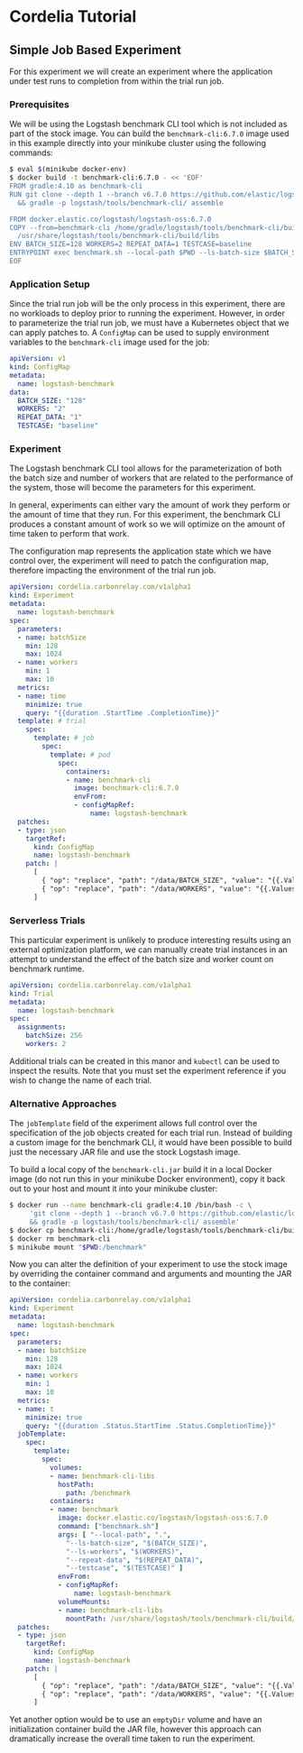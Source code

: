 # Cordelia Tutorial

## Simple Job Based Experiment

For this experiment we will create an experiment where the application under test runs to completion from within the trial run job.

### Prerequisites

We will be using the Logstash benchmark CLI tool which is not included as part of the stock image. You can build the `benchmark-cli:6.7.0` image used in this example directly into your minikube cluster using the following commands:

```bash
$ eval $(minikube docker-env)
$ docker build -t benchmark-cli:6.7.0 - << 'EOF'
FROM gradle:4.10 as benchmark-cli
RUN git clone --depth 1 --branch v6.7.0 https://github.com/elastic/logstash.git \
  && gradle -p logstash/tools/benchmark-cli/ assemble

FROM docker.elastic.co/logstash/logstash-oss:6.7.0
COPY --from=benchmark-cli /home/gradle/logstash/tools/benchmark-cli/build/libs \
  /usr/share/logstash/tools/benchmark-cli/build/libs
ENV BATCH_SIZE=128 WORKERS=2 REPEAT_DATA=1 TESTCASE=baseline
ENTRYPOINT exec benchmark.sh --local-path $PWD --ls-batch-size $BATCH_SIZE --ls-workers $WORKERS --repeat-data $REPEAT_DATA --testcase $TESTCASE
EOF
```

### Application Setup

Since the trial run job will be the only process in this experiment, there are no workloads to deploy prior to running the experiment. However, in order to parameterize the trial run job, we must have a Kubernetes object that we can apply patches to. A `ConfigMap` can be used to supply environment variables to the `benchmark-cli` image used for the job:

```yml
apiVersion: v1
kind: ConfigMap
metadata:
  name: logstash-benchmark
data:
  BATCH_SIZE: "128"
  WORKERS: "2"
  REPEAT_DATA: "1"
  TESTCASE: "baseline"
```

### Experiment

The Logstash benchmark CLI tool allows for the parameterization of both the batch size and number of workers that are related to the performance of the system, those will become the parameters for this experiment.

In general, experiments can either vary the amount of work they perform or the amount of time that they run. For this experiment, the benchmark CLI produces a constant amount of work so we will optimize on the amount of time taken to perform that work.

The configuration map represents the application state which we have control over, the experiment will need to patch the configuration map, therefore impacting the environment of the trial run job.

```yml
apiVersion: cordelia.carbonrelay.com/v1alpha1
kind: Experiment
metadata:
  name: logstash-benchmark
spec:
  parameters:
  - name: batchSize
    min: 128
    max: 1024
  - name: workers
    min: 1
    max: 10
  metrics:
  - name: time
    minimize: true
    query: "{{duration .StartTime .CompletionTime}}"
  template: # trial
    spec:
      template: # job
        spec:
          template: # pod
            spec:
              containers:
              - name: benchmark-cli
                image: benchmark-cli:6.7.0
                envFrom:
                - configMapRef:
                    name: logstash-benchmark
  patches:
  - type: json
    targetRef:
      kind: ConfigMap
      name: logstash-benchmark
    patch: |
      [
        { "op": "replace", "path": "/data/BATCH_SIZE", "value": "{{.Values.batchSize}}" },
        { "op": "replace", "path": "/data/WORKERS", "value": "{{.Values.workers}}" }
      ]
```

### Serverless Trials

This particular experiment is unlikely to produce interesting results using an external optimization platform, we can manually create trial instances in an attempt to understand the effect of the batch size and worker count on benchmark runtime.

```yml
apiVersion: cordelia.carbonrelay.com/v1alpha1
kind: Trial
metadata:
  name: logstash-benchmark
spec:
  assignments:
    batchSize: 256
    workers: 2
```

Additional trials can be created in this manor and `kubectl` can be used to inspect the results. Note that you must set the experiment reference if you wish to change the name of each trial.

### Alternative Approaches

The `jobTemplate` field of the experiment allows full control over the specification of the job objects created for each trial run. Instead of building a custom image for the benchmark CLI, it would have been possible to build just the necessary JAR file and use the stock Logstash image.

To build a local copy of the `benchmark-cli.jar` build it in a local Docker image (do not run this in your minikube Docker environment), copy it back out to your host and mount it into your minikube cluster:

```bash
$ docker run --name benchmark-cli gradle:4.10 /bin/bash -c \
     'git clone --depth 1 --branch v6.7.0 https://github.com/elastic/logstash.git \
     && gradle -p logstash/tools/benchmark-cli/ assemble'
$ docker cp benchmark-cli:/home/gradle/logstash/tools/benchmark-cli/build/libs/benchmark-cli.jar .
$ docker rm benchmark-cli
$ minikube mount "$PWD:/benchmark"
```

Now you can alter the definition of your experiment to use the stock image by overriding the container command and arguments and mounting the JAR to the container:

```yml
apiVersion: cordelia.carbonrelay.com/v1alpha1
kind: Experiment
metadata:
  name: logstash-benchmark
spec:
  parameters:
  - name: batchSize
    min: 128
    max: 1024
  - name: workers
    min: 1
    max: 10
  metrics:
  - name: t
    minimize: true
    query: "{{duration .Status.StartTime .Status.CompletionTime}}"
  jobTemplate:
    spec:
      template:
        spec:
          volumes:
          - name: benchmark-cli-libs
            hostPath:
              path: /benchmark
          containers:
          - name: benchmark
            image: docker.elastic.co/logstash/logstash-oss:6.7.0
            command: ["benchmark.sh"]
            args: [ "--local-path", ".",
              "--ls-batch-size", "$(BATCH_SIZE)",
              "--ls-workers", "$(WORKERS)",
              "--repeat-data", "$(REPEAT_DATA)",
              "--testcase", "$(TESTCASE)" ]
            envFrom:
            - configMapRef:
                name: logstash-benchmark
            volumeMounts:
            - name: benchmark-cli-libs
              mountPath: /usr/share/logstash/tools/benchmark-cli/build/libs
  patches:
  - type: json
    targetRef:
      kind: ConfigMap
      name: logstash-benchmark
    patch: |
      [
        { "op": "replace", "path": "/data/BATCH_SIZE", "value": "{{.Values.batchSize}}" },
        { "op": "replace", "path": "/data/WORKERS", "value": "{{.Values.workers}}" }
      ]
```

Yet another option would be to use an `emptyDir` volume and have an initialization container build the JAR file, however this approach can dramatically increase the overall time taken to run the experiment.

